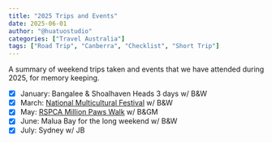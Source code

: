 ```yaml
---
title: "2025 Trips and Events"
date: 2025-06-01
author: "@huatuostudio"
categories: ["Travel Australia"]
tags: ["Road Trip", "Canberra", "Checklist", "Short Trip"]
---
```


A summary of weekend trips taken and events that we have attended during 2025, for memory keeping. 

- [x] January: Bangalee & Shoalhaven Heads 3 days w/ B&W
- [x] March: [National Multicultural Festival](https://multiculturalfestival.com.au) w/ B&W
- [x] May: [RSPCA Million Paws Walk](https://www.millionpawswalk.com.au) w/ B&GM
- [x] June: Malua Bay for the long weekend w/ B&W
- [x] July: Sydney w/ JB